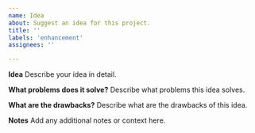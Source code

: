 ```yaml
---
name: Idea
about: Suggest an idea for this project.
title: ''
labels: 'enhancement'
assignees: ''

---
```


**Idea**
Describe your idea in detail.

**What problems does it solve?**
Describe what problems this idea solves.

**What are the drawbacks?**
Describe what are the drawbacks of this idea.

**Notes**
Add any additional notes or context here.